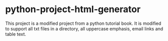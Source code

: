 # python-project-html-generator
This project is a modified project from a python tutorial book. It is modified to support all txt files in a directory,  all uppercase emphasis, email links and table text.
